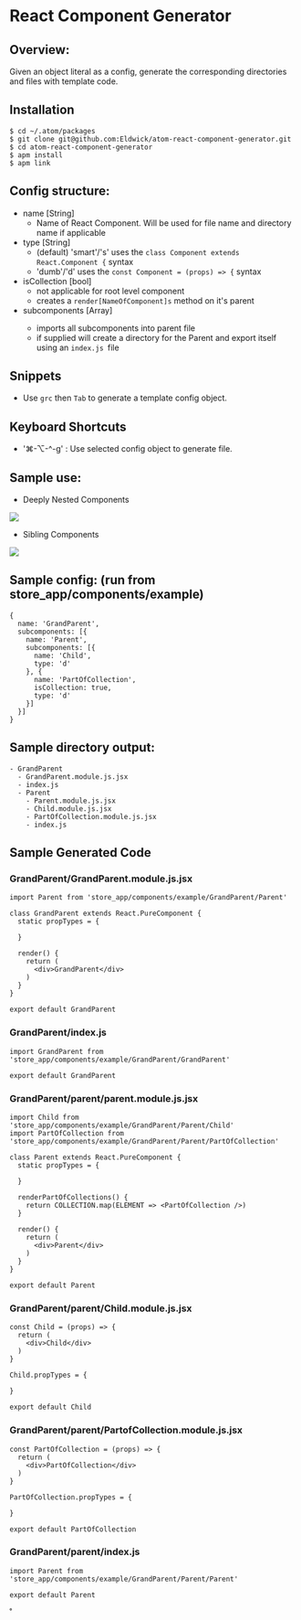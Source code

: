 # React Component Generator

## Overview:

Given an object literal as a config, generate the corresponding directories and files with template code.

## Installation

```
$ cd ~/.atom/packages
$ git clone git@github.com:Eldwick/atom-react-component-generator.git
$ cd atom-react-component-generator
$ apm install
$ apm link
```

## Config structure:

* name [String]   
    * Name of React Component. Will be used for file name and directory name if applicable
* type [String]
    * (default) 'smart'/'s' uses the `class Component extends React.Component {` syntax
    * 'dumb'/'d' uses the `const Component = (props) => {` syntax
* isCollection [bool]
    * not applicable for root level component
    * creates a `render[NameOfComponent]s` method on it's parent
* subcomponents [Array<Config>]
    * imports all subcomponents into parent file
    * if supplied will create a directory for the Parent and export itself using an `index.js `file

## Snippets

* Use `grc` then `Tab` to generate a template config object.

## Keyboard Shortcuts

* '⌘-⌥-^-g' : Use selected config object to generate file.

## Sample use:

* Deeply Nested Components

<img src='https://i.imgur.com/lJs37gk.gif' />

* Sibling Components

<img src='https://d3vv6lp55qjaqc.cloudfront.net/items/2v0O3e1m252o0s0o1X0O/Screen%20Recording%202017-07-16%20at%2006.48%20PM.gif' />

## Sample config: (run from store_app/components/example)

```
{
  name: 'GrandParent',
  subcomponents: [{
    name: 'Parent',
    subcomponents: [{
      name: 'Child',
      type: 'd'
    }, {
      name: 'PartOfCollection',
      isCollection: true,
      type: 'd'
    }]
  }]
}
```

## Sample directory output:

```
- GrandParent
  - GrandParent.module.js.jsx
  - index.js
  - Parent
    - Parent.module.js.jsx
    - Child.module.js.jsx
    - PartOfCollection.module.js.jsx
    - index.js
```

## Sample Generated Code

### GrandParent/GrandParent.module.js.jsx

```
import Parent from 'store_app/components/example/GrandParent/Parent'

class GrandParent extends React.PureComponent {
  static propTypes = {

  }

  render() {
    return (
      <div>GrandParent</div>
    )
  }
}

export default GrandParent
```

### GrandParent/index.js

```
import GrandParent from 'store_app/components/example/GrandParent/GrandParent'

export default GrandParent
```

### GrandParent/parent/parent.module.js.jsx

```
import Child from 'store_app/components/example/GrandParent/Parent/Child'
import PartOfCollection from 'store_app/components/example/GrandParent/Parent/PartOfCollection'

class Parent extends React.PureComponent {
  static propTypes = {

  }

  renderPartOfCollections() {
    return COLLECTION.map(ELEMENT => <PartOfCollection />)
  }

  render() {
    return (
      <div>Parent</div>
    )
  }
}

export default Parent
```

### GrandParent/parent/Child.module.js.jsx

```
const Child = (props) => {
  return (
    <div>Child</div>
  )
}

Child.propTypes = {

}

export default Child
```

### GrandParent/parent/PartofCollection.module.js.jsx

```
const PartOfCollection = (props) => {
  return (
    <div>PartOfCollection</div>
  )
}

PartOfCollection.propTypes = {

}

export default PartOfCollection
```

### GrandParent/parent/index.js

```
import Parent from 'store_app/components/example/GrandParent/Parent/Parent'

export default Parent
```

˚
